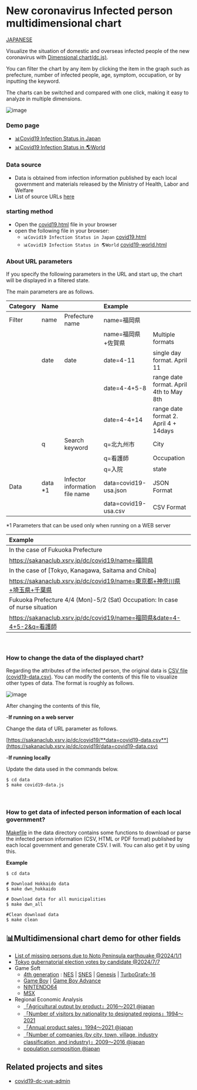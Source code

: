 ﻿# New coronavirus Infected person multidimensional chart

[JAPANESE](README.md)

Visualize the situation of domestic and overseas infected people of the new coronavirus with [Dimensional chart(dc.js)](http://dc-js.github.io/dc.js/).

You can filter the chart by any item by clicking the item in the graph such as prefecture, number of infected people, age, symptom, occupation, or by inputting the keyword.

The charts can be switched and compared with one click, making it easy to analyze in multiple dimensions.

![image](img/hlp/covid19-dc-demo-v1.gif)

 
### Demo page
- [📊Covid19 Infection Status in Japan](https://sakanaclub.xsrv.jp/dc/covid19/data=covid19-data-2021-02-28.json)
- [📊Covid19 Infection Status in 🌎World](https://sakanaclub.xsrv.jp/dc/covid19_wld/data=default)
  
### Data source
- Data is obtained from infection information published by each local government and materials released by the Ministry of Health, Labor and Welfare
- List of source URLs [here](data/covid19_pref_url.csv)


### starting method
- Open the [covid19.html](covid19.html) file in your browser
- open the following file in your browser:
  - `📊Covid19 Infection Status in Japan` [covid19.html](covid19.html)
  - `📊Covid19 Infection Status in 🌎World` [covid19-world.html](covid19-world.html)

### About URL parameters
If you specify the following parameters in the URL and start up, the chart will be displayed in a filtered state.

The main parameters are as follows.

|Category|Name||Example||
|:---|:---|:--|:--|:--|
|Filter|name|Prefecture name|name=福岡県||
||||name=福岡県+佐賀県  |Multiple formats|
||date|date|date=4-11　　 |single day format. April 11|
|||　　　　|date=4-4+5-8  |range date format. April 4th to May 8th
|||　　　　|date=4-4+14   |range date format 2. April 4 + 14days
||q|Search keyword|q=北九州市 |City|
|||               |q=看護師　 |Occupation|
|||               |q=入院　　 |state|
|Data|data *1|Infector information file name|data=covid19-usa.json|JSON Format
|||                                      |data=covid19-usa.csv|CSV Format

*1 Parameters that can be used only when running on a WEB server

| Example ||
|:---|:---|
| In the case of Fukuoka Prefecture |
|https://sakanaclub.xsrv.jp/dc/covid19/name=福岡県|
| In the case of [Tokyo, Kanagawa, Saitama and Chiba] |
|https://sakanaclub.xsrv.jp/dc/covid19/name=東京都+神奈川県+埼玉県+千葉県|
| Fukuoka Prefecture 4/4 (Mon)-5/2 (Sat) Occupation: In case of nurse situation |
|https://sakanaclub.xsrv.jp/dc/covid19/name=福岡県&date=4-4+5-2&q=看護師|

　

### How to change the data of the displayed chart?
Regarding the attributes of the infected person, the original data is [CSV file (covid19-data.csv)](data/covid19-data.csv).
You can modify the contents of this file to visualize other types of data.
The format is roughly as follows.

![image](https://sakanaclub.xsrv.jp/img/hlp/csv_format.gif)

After changing the contents of this file,

-**If running on a web server**

Change the data of URL parameter as follows.

[https://sakanaclub.xsrv.jp/dc/covid19/**data=covid19-data.csv**](https://sakanaclub.xsrv.jp/dc/covid19/data=covid19-data.csv)

-**If running locally**

Update the data used in the commands below.
```
$ cd data
$ make covid19-data.js
```
　
### How to get data of infected person information of each local government?
 [Makefile](data/Makefile) in the data directory contains some functions to download or parse the infected person information (CSV, HTML or PDF format) published by each local government and generate CSV. I will.
You can also get it by using this.

**Example**
```
$ cd data

# Download Hokkaido data
$ make dwn_hokkaido

# Download data for all municipalities
$ make dwn_all

#Clean download data
$ make clean
```
## 📊Multidimensional chart demo for other fields
- [List of missing persons due to Noto Peninsula earthquake @2024/1/1](https://sakanaclub.xsrv.jp/dc/covid19/data=quake-noto-safety.csv)
- [Tokyo gubernatorial election votes by candidate @2024/7/7](https://sakanaclub.xsrv.jp/dc/covid19/data=tokyo-gubernatorial-election.csv)
- Game Soft
  - [4th generation](https://sakanaclub.xsrv.jp/dc/covid19/data=game-gen3.csv) :  [NES](https://sakanaclub.xsrv.jp/dc/covid19/data=game-fc.csv) | [SNES](https://sakanaclub.xsrv.jp/dc/covid19/data=game-smc.csv) | [Genesis](https://sakanaclub.xsrv.jp/dc/covid19/data=game-smd.csv) | [TurboGrafx-16](https://sakanaclub.xsrv.jp/dc/covid19/data=game-pce.csv)
  - [Game Boy](https://sakanaclub.xsrv.jp/dc/covid19/data=game-gb.csv) | [Game Boy Advance](https://sakanaclub.xsrv.jp/dc/covid19/data=game-gba.csv)
  - [NINTENDO64](https://sakanaclub.xsrv.jp/dc/covid19/data=game-n64.csv) 
  - [MSX](https://sakanaclub.xsrv.jp/dc/covid19/data=game-msx.csv)
- Regional Economic Analysis
  - [「Agricultural output by product」2016～2021 @japan](https://sakanaclub.xsrv.jp/dc/covid19/data=resas-agriculture.csv)
  - [「Number of visitors by nationality to designated regions」1994～2021](https://sakanaclub.xsrv.jp/dc/covid19/data=resas-tourism-foreigners.csv)
  - [「Annual product sales」1994～2021 @japan](https://sakanaclub.xsrv.jp/dc/covid19/data=resas-product-sales.csv)
  - [「Number of companies (by city, town, village, industry classification, and industry)」2009～2016 @japan](https://sakanaclub.xsrv.jp/dc/covid19/data=resas-municipality-company.csv)
  - [population composition @japan](https://sakanaclub.xsrv.jp/prefecture-population-dc/?data=population.csv)
  
## Related projects and sites
- [covid19-dc-vue-admin](https://github.com/yoshinaga-ken/covid19-dc-vue-admin)

